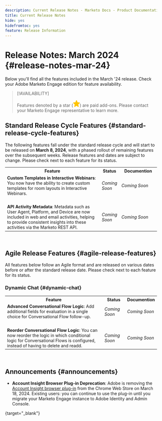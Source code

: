 ```yaml
---
description: Current Release Notes - Marketo Docs - Product Documentation
title: Current Release Notes
hide: yes
hidefromtoc: yes
feature: Release Information
---
```

# Release Notes: March 2024 {#release-notes-mar-24}

Below you'll find all the features included in the March '24 release. Check your Adobe Marketo Engage edition for feature availability.

>[!AVAILABILITY]
>
>Features denoted by a star (![star](assets/yellow-star.png)) are paid add-ons. Please contact your Marketo Engage representative to learn more.

## Standard Release Cycle Features {#standard-release-cycle-features}

The following features fall under the standard release cycle and will start to be released on **March 8, 2024**, with a phased rollout of remaining features over the subsequent weeks. Release features and dates are subject to change. Please check next to each feature for its status.

<table style="table-layout:auto"> 
 <tbody> 
  <tr> 
   <th style="width:65%">Feature</th> 
   <th style="width:10%">Status</th>
   <th style="width:25%">Documention</th>
  </tr>
    <tr> 
   <td><strong>Custom Templates in Interactive Webinars</strong>: You now have the ability to create custom templates for room layouts in Interactive Webinars.</td> 
   <td><i>Coming Soon</i></td>
   <td><i>Coming Soon</i></td>
  </tr>
   <tr> 
   <td>&nbsp;</td> 
   <td>&nbsp;</td>
   <td>&nbsp;</td>
  </tr>
    <tr> 
   <td><strong>API Activity Metadata</strong>: 
   Metadata such as User Agent, Platform, and Device are now included in web and email activities, helping to provide consistent insights into these activities via the Marketo REST API.</td> 
   <td><i>Coming Soon</i></td>
   <td><i>Coming Soon</i></td>
  </tr>
 </tbody> 
</table>
<br/>

## Agile Release Features {#agile-release-features}

All features below follow an Agile format and are released on various dates before or after the standard release date. Please check next to each feature for its status.

### Dynamic Chat {#dynamic-chat}

 <table style="border: 0px">
 <tbody> 
  <tr> 
   <th style="width:65%">Feature</th> 
   <th style="width:15%">Status</th>
   <th style="width:20%">Documention</th>
  </tr> 
  </tr>
    <tr> 
   <td><strong>Advanced Conversational Flow Logic</strong>: Add additional fields for evaluation in a single choice for Conversational Flow follow-up.</td> 
   <td><i>Coming Soon</i></td>
   <td><i>Coming Soon</i></td>
  </tr>
   <tr> 
   <td>&nbsp;</td> 
   <td>&nbsp;</td>
   <td>&nbsp;</td>
  </tr>
   </tr>
    <tr> 
   <td><strong>Reorder Conversational Flow Logic</strong>: You can now reorder the logic in which conditional logic for Conversational Flows is configured, instead of having to delete and readd.</td> 
   <td><i>Coming Soon</i></td>
   <td><i>Coming Soon</i></td>
   </tr>
 </tbody> 
</table>
<br/>

## Announcements {#announcements}

* **Account Insight Browser Plug-in Deprecation**: Adobe is removing the [Account Insight browser plug-in](/help/marketo/product-docs/target-account-management/setup-tam/account-insight-plug-in-overview.md) from the Chrome Web Store on March 18, 2024. Existing users: you can continue to use the plug-in until you migrate your Marketo Engage instance to Adobe Identity and Admin Console.

{target="_blank"}

